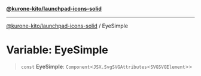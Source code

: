 [**@kurone-kito/launchpad-icons-solid**](../README.md)

***

[@kurone-kito/launchpad-icons-solid](../globals.md) / EyeSimple

# Variable: EyeSimple

> `const` **EyeSimple**: `Component`\<`JSX.SvgSVGAttributes`\<`SVGSVGElement`\>\>
